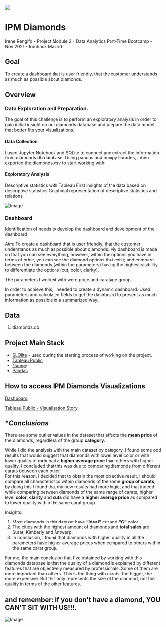 <p align="left"><img src="https://cdn-images-1.medium.com/max/184/1*2GDcaeYIx_bQAZLxWM4PsQ@2x.png"></p>

# __IPM Diamonds__ #
Irene Rengifo - Project Module 2 - Data Analytics Part-Time Bootcamp - Nov 2021 - Ironhack Madrid
## **Goal** ##
To create a dashboard that is user friendly, that the customer understands as much as possible about diamonds. 

## **Overview** ##
### **Data Exploration and Preparation.** ### 

The goal of this challenge is to perform an exploratory analysis in order to gain initial insight on our diamonds database and prepare the data model that better fits your visualizations. 

#### **Data Collection** ####
I used Jupyter Notebook and SQLite to connect and extract the information from diamonds.db database.  Using pandas and numpy libraries, I then exported the diamonds.csv to start working with:

#### **Exploratory Analysis** ####
Descriptive statistics with Tableau
First insights of the data based on descriptive statistics
Graphical representation of descriptive statistics and relations


![Image](https://ae01.alicdn.com/kf/H19dd6da48ab04e43ba543e893827f6b4I.jpg)

### **Dashboard** ### 

Identification of needs to develop the dashboard and development of the dashboard

Aim: To create a dashboard that is user friendly, that the customer understands as much as possible about diamonds. My dashboard is made so that you can see everything, however, within the options you have in terms of price, you can see the diamond options that exist; and compare between the diamonds (within the parameters) having the highest visibility to differentiate the options (cut, color, clarity).

The parameters I worked with were price and caratage group.

In order to achieve this, I needed to create a dynamic dashboard. Used parameters and calculated fields to get the dashboard to present as much information as possible in a summarized way.


## **Data** ##
1. diamonds.db 

## **Project Main Stack**

- [SLQlite](https://www.sqlite.org/index.html) - used during the starting process of working on the project. 
- [Tableau Public](https://public.tableau.com/en-us/s/) 
- [Numpy](https://numpy.org/)
- [Pandas](https://pandas.pydata.org/pandas-docs/stable/reference/index.html)




## **How to access IPM Diamonds Visualizations**  

[Dashboard](https://public.tableau.com/app/profile/irene1690/viz/DiamondDashboard-IPMDiamonds/Dashboard1?publish=yes)

[Tableau Public - Visualization Story](https://public.tableau.com/app/profile/irene1690/viz/DiamondStatistics-IPMDiamonds/Story1?publish=yes)



## **Conclusions* #

There are some outlier values in the dataset that affects the **mean price** of the diamonds, regardless of the group **category**. 

While I did the analysis with the main dataset by category, I found some odd results that would suggest that diamonds with lower level color or with lower quality of **cuts** had a **higher average price** than others with higher quality. I concluded that this was due to comparing diamonds from different carats between each other.  
For this reason, I decided that to obtain the most objective result, I should compare all characteristics within diamonds of the same **group of carats**, by doing this I found that my new results had more logic, and that indeed while comparing between diamonds of the same range of carats, higher level **color**, **clarity** and **cuts** did have a **higher average price** as compared to lower quality within the same carat group. 

Insights: 
1.	Most diamonds in this dataset have **“Ideal”** cut and **“G”** color.
2.	The cities with the highest amount of diamonds and **total sales** are Surat, Kimberly and Antwerp. 
3.	In conclusion, I found that diamonds with higher quality in all the parameters have higher average prices when compared to others within the same carat group. 

For me, the main conclusion that I've obtained by working with this diamonds database is that the quality of a diamond is explained by different features that are objectively measured by professionals. Some of them are more important than others. This is the thing with carats: the bigger, the more expensive. But this only represents the size of the diamond, not the quality in terms of the other features.


## **and remember: if you don't have a diamond, YOU CAN'T SIT WITH US!!!.** ##
![Image](https://media.giphy.com/media/xT9KVuimKtly3zoJ0Y/giphy.gif)










